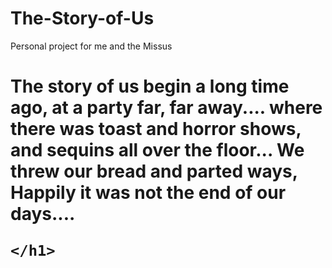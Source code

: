 # The-Story-of-Us
Personal project for me and the Missus

<!DOCTYPE html5>
<html>
<head>
<title> The Story of Us</title>
<link href ="E:\Coding\styling.css type="text/css rel="stylesheet">
</head>
<body>
<h1>
<p> The story of us begin a long time ago, at a party far, far away....
	where there was toast and horror shows,
		and sequins all over the floor...
			We threw our bread and parted ways,
				Happily it was not the end of our days....</p>

	</h1>
	
